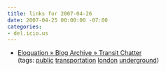 ```yaml
---
title: links for 2007-04-26
date: 2007-04-25 00:00:00 -07:00
categories:
- del.icio.us
---
```


<ul class="delicious">
    <li>
        <div class="delicious-link"><a href="http://www.eloquation.com/2007/04/25/transit-chatter/">Eloquation » Blog Archive » Transit Chatter</a></div>
        <div class="delicious-tags">(tags: <a href="http://del.icio.us/torrez/public">public</a> <a href="http://del.icio.us/torrez/transportation">transportation</a> <a href="http://del.icio.us/torrez/london">london</a> <a href="http://del.icio.us/torrez/underground">underground</a>)</div>
    </li>
</ul>
